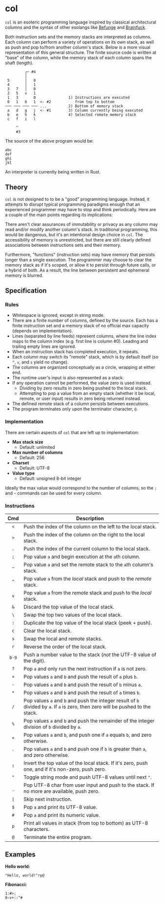 # col

`col` is an esoteric programming language inspired by classical architectural columns and the syntax of other esolangs like [Befunge](https://esolangs.org/wiki/Befunge) and [Brainfuck](https://esolangs.org/wiki/Brainfuck).

Both instruction sets and the memory stacks are interpreted as columns. Each column can perform a variety of operations on its own stack, as well as push and pop to/from another column's stack. Below is a more visual representation of this general structure. The finite source code is written at "base" of the column, while the memory stack of each column spans the shaft (length).

```
         ┌─ #4
         │
 5       │   0
 4       │   1
 3   7   │   0
 2   5   v   1
 1   3       0               1) Instructions are executed
 0   1   6   1  <- #2           from top to bottom
─── ─── ─── ─── ...          2) Bottom of memory stack                
 a   d   g   j  <- #1        3) Column currently being executed
 b   e   h   k               4) Selected remote memory stack          
 c   f   i   l

     ^
     #3
```

The source of the above program would be:

```
abc
def
ghi
jkl
```

An interpreter is currently being written in Rust.

## Theory

`col` is not designed to to be a "good" programming language. Instead, it attempts to disrupt typical programming paradigms enough that an experienced programmer may have to stop and think periodically. Here are a couple of the main points regarding its implications:

There aren't clear assurances of immutability or privacy as any column may read and/or modify another column's stack. In traditional programming, this would be dangerous, but it's an intentional design choice in `col`. The accessibility of memory is unrestricted, but there are still clearly defined associations between instructions sets and their memory.

Furthermore, "functions" (instruction sets) may have memory that persists longer than a single execution. The programmer may choose to clear the memory stack as if it's scoped, or allow it to persist through future calls, or a hybrid of both. As a result, the line between persistent and ephemeral memory is blurred.

## Specification

### Rules

- Whitespace is ignored, except in string mode.
- There are a finite number of columns, defined by the source. Each has a finite instruction set and a memory stack of no official max capacity (depends on implementation).
- Lines (separated by line feeds) represent columns, where the line index maps to the column index (e.g. first line is column \#0). Leading and trailing empty lines are ignored.
- When an instruction stack has completed execution, it repeats.
- Each column may switch its "remote" stack, which is by default itself (so `^`, `v`, and `s` yield no change).
- The columns are organized conceptually as a circle, wrapping at either end.
- The runtime user's input is also represented as a stack.
- If any operation cannot be performed, the value zero is used instead.
	- Dividing by zero results in zero being pushed to the local stack.
	- Attempting to pop a value from an empty stack (whether it be local, remote, or user input) results in zero being returned instead.
- The defined remote stack of a column persists between executions.
- The program terminates only upon the terminator character, `@`.

### Implementation

There are certain aspects of `col` that are left up to implementation:

- **Max stack size**
    - Default: unlimited
- **Max number of columns**
    - Default: 256
- **Charset**
    - Default: UTF-8
- **Value type**
    - Default: unsigned 8-bit integer
    
Ideally the max value would correspond to the number of columns, so the `;` and `~` commands can be used for every column.

### Instructions

| Cmd | Description                                                                                                                      |
|:---:|----------------------------------------------------------------------------------------------------------------------------------|
| `<` | Push the index of the column on the left to the local stack.                                                                     |
| `>` | Push the index of the column on the right to the local stack.                                                                    |
| `.` | Push the index of the current column to the local stack.                                                                         |
| `;` | Pop value `a` and begin execution at the `a`th column.                                                                           |
| `~` | Pop value `a` and set the remote stack to the `a`th column's stack.                                                              |
| `^` | Pop value `a` from the *local* stack and push to the *remote* stack.                                                             |
| `v` | Pop value `a` from the *remote* stack and push to the *local* stack.                                                             |
| `&` | Discard the top value of the local stack.                                                                                        |
| `\` | Swap the top two values of the local stack.                                                                                      |
| `:` | Duplicate the top value of the local stack (peek + push).                                                                        |
| `c` | Clear the local stack.                                                                                                           |
| `s` | Swap the local and remote stacks.                                                                                                |
| `r` | Reverse the order of the local stack.                                                                                            |
|`0-9`| Push a number value to the stack (*not* the UTF-8 value of the digit).                                                           |
| `?` | Pop `a` and only run the next instruction if `a` is not zero.                                                                    |
| `+` | Pop values `a` and `b` and push the result of `a` plus `b`.                                                                      |
| `-` | Pop values `a` and `b` and push the result of `b` minus `a`.                                                                     |
| `*` | Pop values `a` and `b` and push the result of `a` times `b`.                                                                     |
| `/` | Pop values `a` and `b` and push the integer result of `b` divided by `a`. If `a` is zero, then zero will be pushed to the stack. |
| `%` | Pop values `a` and `b` and push the remainder of the integer division of `b` divided by `a`.                                     |
| `=` | Pop values `a` and `b`, and push one if `a` equals `b`, and zero otherwise.                                                      |
|`` ` ``| Pop values `a` and `b` and push one if `b` is greater than `a`, and zero otherwise.                                            |
| `!` | Invert the top value of the local stack. If it's zero, push one, and if it's non-zero, push zero.                                |
| `"` | Toggle string mode and push UTF-8 values until next `"`.                                                                         |
| `_` | Pop UTF-8 char from user input and push to the stack. If no more are available, push zero.                                       |
|`\|` | Skip next instruction.                                                                                                           |
| `$` | Pop `a` and print its UTF-8 value.                                                                                               |
| `#` | Pop `a` and print its numeric value.                                                                                             |
| `p` | Print all values in stack (from top to bottom) as UTF-8 characters.                                                              |
| `@` | Terminate the entire program.                                                                                                    |

## Examples

**Hello world:**

```
"Hello, world!"rp@
```

**Fibonacci:**

```
1:#>;
0~v+::^#
```
